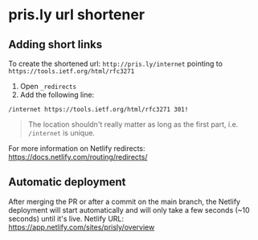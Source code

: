 # pris.ly url shortener

## Adding short links

To create the shortened url: `http://pris.ly/internet` pointing to `https://tools.ietf.org/html/rfc3271`

1. Open `_redirects`
2. Add the following line:

```
/internet https://tools.ietf.org/html/rfc3271 301!
```

> The location shouldn't really matter as long as the first part, i.e. `/internet` is unique.

For more information on Netlify redirects: https://docs.netlify.com/routing/redirects/

## Automatic deployment

After merging the PR or after a commit on the main branch, the Netlify deployment will start automatically and will only take a few seconds (~10 seconds) until it's live.
Netlify URL: https://app.netlify.com/sites/prisly/overview
